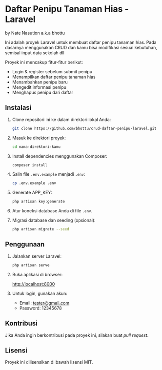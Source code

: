
# Daftar Penipu Tanaman Hias - Laravel
by Nate Nasution a.k.a bhottu

Ini adalah proyek Laravel untuk membuat daftar penipu tanaman hias. Pada dasarnya menggunakan CRUD dan kamu bisa modifikasi sesuai kebutuhan, semisal input data sekolah dll

Proyek ini mencakup fitur-fitur berikut:

- Login & register sebelum submit penipu
- Menampilkan daftar penipu tanaman hias 
- Menambahkan penipu baru
- Mengedit informasi penipu
- Menghapus penipu dari daftar

## Instalasi

1. Clone repositori ini ke dalam direktori lokal Anda:

   ```bash
   git clone https://github.com/bhottu/crud-daftar-penipu-laravel.git
   ```

2. Masuk ke direktori proyek:

   ```bash
   cd nama-direktori-kamu
   ```

3. Install dependencies menggunakan Composer:

   ```bash
   composer install
   ```

4. Salin file `.env.example` menjadi `.env`:

   ```bash
   cp .env.example .env
   ```

5. Generate APP_KEY:

   ```bash
   php artisan key:generate
   ```

6. Atur koneksi database Anda di file `.env`.

7. Migrasi database dan seeding (opsional):

   ```bash
   php artisan migrate --seed
   ```

## Penggunaan

1. Jalankan server Laravel:

   ```bash
   php artisan serve
   ```

2. Buka aplikasi di browser:

   [http://localhost:8000](http://localhost:8000)

3. Untuk login, gunakan akun:

   - Email: tester@gmail.com
   - Password: 12345678

## Kontribusi

Jika Anda ingin berkontribusi pada proyek ini, silakan buat _pull request_.

## Lisensi

Proyek ini dilisensikan di bawah lisensi MIT.



